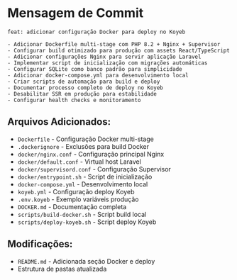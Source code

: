 # Mensagem de Commit

```
feat: adicionar configuração Docker para deploy no Koyeb

- Adicionar Dockerfile multi-stage com PHP 8.2 + Nginx + Supervisor
- Configurar build otimizado para produção com assets React/TypeScript
- Adicionar configurações Nginx para servir aplicação Laravel
- Implementar script de inicialização com migrações automáticas
- Configurar SQLite como banco padrão para simplicidade
- Adicionar docker-compose.yml para desenvolvimento local
- Criar scripts de automação para build e deploy
- Documentar processo completo de deploy no Koyeb
- Desabilitar SSR em produção para estabilidade
- Configurar health checks e monitoramento
```

## Arquivos Adicionados:

- `Dockerfile` - Configuração Docker multi-stage
- `.dockerignore` - Exclusões para build Docker
- `docker/nginx.conf` - Configuração principal Nginx
- `docker/default.conf` - Virtual host Laravel
- `docker/supervisord.conf` - Configuração Supervisor
- `docker/entrypoint.sh` - Script de inicialização
- `docker-compose.yml` - Desenvolvimento local
- `koyeb.yml` - Configuração deploy Koyeb
- `.env.koyeb` - Exemplo variáveis produção
- `DOCKER.md` - Documentação completa
- `scripts/build-docker.sh` - Script build local
- `scripts/deploy-koyeb.sh` - Script deploy Koyeb

## Modificações:

- `README.md` - Adicionada seção Docker e deploy
- Estrutura de pastas atualizada
